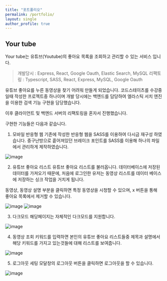 ```yaml
---
title: "포트폴리오"
permalink: /portfolio/
layout: single
author_profile: true
---
```


## Your tube

Your tube는 유튜브(Youtube)의 좋아요 목록을 조회하고 관리할 수 있는 서비스 입니다.

> 개발당시 : Express, React, Google Oauth, Elastic Search, MySQL
> 리팩토링 : Typescript, SASS, React, Express, MySQL, Google Oauth

유튜브 좋아요를 누른 동영상을 찾기 어려워 만들게 되었습니다.
코드스테이츠를 수강중일때 작성한 프로젝트중 하나이며 개발 당시에는 백엔드를 담당하여 엘라스틱 서치 엔진을 이용한
검색 기능 구현을 담당했습니다.

이후 클라이언트 및 백엔드 서버의 리팩토링을 혼자서 진행했습니다.

구현한 기능들은 다음과 같습니다.

1. 모바일 반응형 웹
   기존에 작성한 반응형 웹을 SASS를 이용하여 다시금 재구성 하였습니다.
   중구난방으로 흩어져있던 브레이크 포인트를 SASS를 이용해 하나의 파일에서 관리하게 제작하였습니다.

![image](/assets/images/yourtube-responsive)

2. 유튜브 좋아요 리스트
   유튜브 좋아요 리스트를 불러옵니다.
   데이터베이스에 저장된 데이터를 가져오기 때문에, 처음에 로그인한 유저는 동영상 리스트를 데이터 베이스에 저장하는 싱크 작업을 거치게 됩니다.

동영상, 동영상 설명 부분을 클릭하면 특정 동영상을 시청할 수 있으며, x 버튼을 통해 좋아요 목록에서 제거할 수 있습니다.

![image](/assets/images/yourtube-list)
![image](/assets/images/yourtube-delete)

3. 다크모드
   해당페이지는 자체적인 다크모드를 지원합니다.

![image](/assets/images/yourtube-dark-reactive)

4. 동영상 조회
   키워드를 입력하면 본인의 유튜브 좋아요 리스트들중 제목과 설명에서 해당 키워드를 가지고 있는것들에 대해 리스트를 보여줍니다.

![image](/assets/images/yourtube-search)

5. 로그아웃
   세팅 모달창의 로그아웃 버튼을 클릭하면 로그아웃을 할 수 있습니다.

![image](/assets/images/yourtube-logout)
